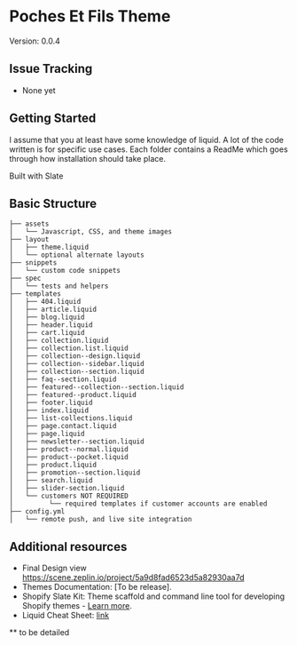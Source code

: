 # Poches Et Fils Theme

Version: 0.0.4


## Issue Tracking

- None yet

## Getting Started

I assume that you at least have some knowledge of liquid. A lot of the code written is for specific use cases.
Each folder contains a ReadMe which goes through how installation should take place.

Built with Slate


## Basic Structure

```
├── assets
│   └── Javascript, CSS, and theme images
├── layout
│   ├── theme.liquid
│   └── optional alternate layouts
├── snippets
│   └── custom code snippets
├── spec
│   └── tests and helpers
├── templates
│   ├── 404.liquid
│   ├── article.liquid
│   ├── blog.liquid
│   ├── header.liquid
│   ├── cart.liquid
│   ├── collection.liquid
│   ├── collection.list.liquid
│   ├── collection--design.liquid
│   ├── collection--sidebar.liquid
│   ├── collection--section.liquid
│   ├── faq--section.liquid
│   ├── featured--collection--section.liquid
│   ├── featured--product.liquid
│   ├── footer.liquid
│   ├── index.liquid
│   ├── list-collections.liquid
│   ├── page.contact.liquid
│   ├── page.liquid
│   ├── newsletter--section.liquid
│   ├── product--normal.liquid
│   ├── product--pocket.liquid
│   ├── product.liquid
│   ├── promotion--section.liquid
│   ├── search.liquid
│   ├── slider-section.liquid
│   └── customers NOT REQUIRED
│         └── required templates if customer accounts are enabled
├── config.yml
│   └── remote push, and live site integration

```


## Additional resources

- Final Design view https://scene.zeplin.io/project/5a9d8fad6523d5a82930aa7d
- Themes Documentation: [To be release].
- Shopify Slate Kit: Theme scaffold and command line tool for developing Shopify themes - [Learn more](https://github.com/Shopify/slate).
- Liquid Cheat Sheet: [link](https://www.shopify.com/partners/shopify-cheat-sheet)


** to be detailed
